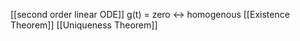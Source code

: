 [[second order linear ODE]]
g(t) = zero $\leftrightarrow$ homogenous
[[Existence Theorem]]
[[Uniqueness Theorem]]
